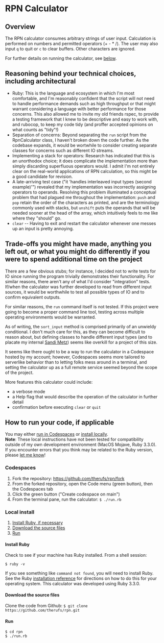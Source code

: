 # RPN Calculator

## Overview

The RPN calculator consumes arbitrary strings of user input. Calculation is performed on numbers and permitted operators (+ - * /). The user may also input `q` to quit or `c` to clear buffers. Other characters are ignored.

For further details on running the calculator, see [below](#how-to-run-your-code-if-applicable).

## Reasoning behind your technical choices, including architectural

- Ruby: This is the language and ecosystem in which I'm most comfortable, and I'm reasonably confident that the script will not need to handle performance demands such as high throughput or that might warrant considering a language with better performance for those concerns. This also allowed me to invite my old friends rspec, to provide a testing framework that I knew to be descriptive and easy to work with, and rubocop, to keep my code tidy (and proffer accepted opinions on what counts as "tidy"!)
- Separation of concerns: Beyond separating the `run` script from the RpnCalculator class, I haven't broken down the code further. As the codebase expands, it would be wortwhile to consider creating separate classes for concerns such as different IO streams.
- Implementing a stack for operators: Research has indicated that this is an unorthodox choice; it does complicate the implementation more than simply discarding superfluous operators would. I admit I'm not entirely clear on the real-world applications of RPN calculation, so this might be a good candidate for revision.
- A late-arriving test case ("it 'handles interleaved input types (second example)'") revealed that my implementation was incorrectly assigning operators to operands. Resolving this problem illuminated a conceptual problem that had plagued me throughout the implementation: `push` and `pop` retain the order of the characters as printed, and are the terminology commonly used with stacks, but `unshift` puts the operands that will be needed sooner at the head of the array, which intuitively feels to me like where they "should" go.
- `clear` -- Having to exit and restart the calculator whenever one messes up an input is pretty annoying.

## Trade-offs you might have made, anything you left out, or what you might do differently if you were to spend additional time on the project

There are a few obvious stubs; for instance, I decided not to write tests for IO since running the program trivially demonstrates their functionality. For similar reasons, there aren't any of what I'd consider "integration" tests. If/when the calculator was further developed to read from different input sources, it would be worthwhile to test all possible types of IO and to confirm equivalent outputs.

For similar reasons, the `run` command itself is not tested. If this project were going to become a proper command line tool, testing across multiple operating environments would be warranted.

As of writing, the `sort_input` method is comprised primarily of an unwieldy conditional. I don't much care for this, as they can become difficult to reason about, but defining classes to handle different input types (and to placate my internal [Sandi Metz](https://www.poodr.com/)) seems like overkill for a project of this size.

It seems like there ought to be a way to run the calculator in a Codespace hosted by my account; however, Codespaces seems more tailored to serverlike behavior than to letting folks mess around in a terminal, and setting the calculator up as a full remote service seemed beyond the scope of the project.

More features this calculator could include:
  - a verbose mode
  - a Help flag that would describe the operation of the calculator in further detail
  - confirmation before executing `clear` or `quit`

## How to run your code, if applicable

You may either [run in Codespaces](#codespaces) or [install locally](#local-install).  
**Note**: These local instructions have not been tested for compatibility outside of my own development environment (MacOS Mojave, Ruby 3.3.0). If you encounter errors that you think may be related to the Ruby version, please [let me know](mailto:rcfreese@gmail.com)!

### Codespaces

1. Fork the repository: <https://github.com/therufs/rpn/fork>
1. From the forked repository, open the Code menu (green button), then the Codespaces tab
1. Click the green button ("Create codespace on main")
1. From the terminal pane, run the calculator: `$ ./run.rb`

### Local install

1. [Install Ruby, if necessary](#install-ruby)
2. [Download the source files](#download-the-source-files)
3. [Run](#run)

#### Install Ruby

Check to see if your machine has Ruby installed. From a shell session:

`$ ruby -v`

If you see something like `command not found`, you will need to install Ruby. See the Ruby [installation reference](https://www.ruby-lang.org/en/documentation/installation/) for directions on how to do this for your operating system. This calculator was developed using Ruby 3.3.0.

#### Download the source files

Clone the code from Github: `$ git clone https://github.com/therufs/rpn.git`

#### Run

```
$ cd rpn
$ ./run.rb
```
